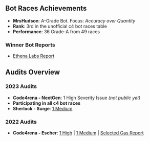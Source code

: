 ## Bot Races Achievements
- **MrsHudson**: A-Grade Bot. Focus: *Accuracy over Quantity*
- **Rank**: 3rd in the unofficial c4 bot races table
- **Performance**: 36 Grade-A from 49 races

### Winner Bot Reports
- [Ethena Labs Report](https://github.com/code-423n4/2023-10-ethena/blob/main/bot-report.md)

## Audits Overview

### 2023 Audits
- **Code4rena - NextGen**: 1 High Severity Issue *(not public yet)*
- **Participating in all c4 bot races**
- **Sherlock - Surge**: [1 Medium](https://github.com/sherlock-audit/2023-02-surge-judging/issues/256)

### 2022 Audits
- **Code4rena - Escher**: [1 High](https://github.com/code-423n4/2022-12-escher-findings/issues/392) | [1 Medium](https://github.com/code-423n4/2022-12-escher-findings/issues/369) | [Selected Gas Report](https://github.com/code-423n4/2022-12-escher-findings/issues/529)

